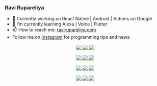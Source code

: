 ### Ravi Rupareliya

- 🔭 Currently working on React Native | Android | Actions on Google
- 🌱 I’m currently learning Alexa | Voice | Flutter
- 📫 How to reach me: [ravirupareliya.com](https://ravirupareliya.com)
- Follow me on [Instagram](https://www.instagram.com/ravi.rupareliya/) for programming tips and news.

<a href="https://www.instagram.com/ravi.rupareliya/" target="_blank">
<!-- insta-feed:START-->
<p align="center">
<img align="center" src=https://scontent-iad3-2.cdninstagram.com/v/t51.2885-15/327550959_1292206241325951_2492268949373342933_n.webp?stp=dst-jpg_e35_s150x150&_nc_ht=scontent-iad3-2.cdninstagram.com&_nc_cat=103&_nc_ohc=P_I9NbDJOW0AX8Kbpom&edm=AKEQFekBAAAA&ccb=7-5&oh=00_AfBNYQH7eNsPsVdpb2Xn8jlBi43oq4wPLk-j1lp-oE_eMQ&oe=642C3BB6&_nc_sid=035b3a />
<img align="center" src=https://scontent-iad3-2.cdninstagram.com/v/t51.2885-15/326256887_1216267405629782_5084984015649362726_n.webp?stp=dst-jpg_e35_s150x150&_nc_ht=scontent-iad3-2.cdninstagram.com&_nc_cat=102&_nc_ohc=0RK3QUlcZasAX-VdJz7&edm=AKEQFekBAAAA&ccb=7-5&oh=00_AfBnb8LwNpA4tup1J4EBP6jJVi2u4rzPBOjFxcY5zO7rgQ&oe=642B432F&_nc_sid=035b3a />
<img align="center" src=https://scontent-iad3-2.cdninstagram.com/v/t51.2885-15/324847574_671752137982456_540356321904405085_n.webp?stp=dst-jpg_e35_s150x150&_nc_ht=scontent-iad3-2.cdninstagram.com&_nc_cat=104&_nc_ohc=1mYQnQd70QoAX_zhaQ7&edm=AKEQFekBAAAA&ccb=7-5&oh=00_AfAUpv5FQ4uP_60AvLkbmxKHD3sw7oKDKm6I3NpmOfk7LQ&oe=642CC51E&_nc_sid=035b3a />
</p>
<p align="center">
<img align="center" src=https://scontent-iad3-2.cdninstagram.com/v/t51.2885-15/323103557_1578566989253281_6253889369928417640_n.webp?stp=dst-jpg_e35_s150x150&_nc_ht=scontent-iad3-2.cdninstagram.com&_nc_cat=101&_nc_ohc=DDK8wFUlmdQAX8huxps&edm=AKEQFekBAAAA&ccb=7-5&oh=00_AfAIn57AYeiaweFQaXbhW-e_WbkXGIzugyD6fLCCtHxhAw&oe=642C91B5&_nc_sid=035b3a />
<img align="center" src=https://scontent-iad3-2.cdninstagram.com/v/t51.2885-15/241172230_146598524308348_2627229086716801357_n.jpg?stp=dst-jpg_e35_s150x150&_nc_ht=scontent-iad3-2.cdninstagram.com&_nc_cat=104&_nc_ohc=gM4PjLugFY8AX9I9J0u&edm=AKEQFekBAAAA&ccb=7-5&oh=00_AfD7w1Qlu6VOrn9sqXXj9jNsn8XlTbAexbI9DYWYSeb4vw&oe=642CBB01&_nc_sid=035b3a />
<img align="center" src=https://scontent-iad3-2.cdninstagram.com/v/t51.2885-15/122425343_1572645589603046_1626634953961554534_n.jpg?stp=dst-jpg_e35_s150x150&_nc_ht=scontent-iad3-2.cdninstagram.com&_nc_cat=102&_nc_ohc=7r9PO5TGMrkAX8IoAf1&edm=AKEQFekBAAAA&ccb=7-5&oh=00_AfDN7e64oIHrlgQh87aeZ_G5k0uyezfnOj9cQraHg4y8NA&oe=642C788B&_nc_sid=035b3a />
</p>
<p align="center">
<img align="center" src=https://scontent-iad3-2.cdninstagram.com/v/t51.2885-15/119471335_3325605627530848_5783608158621298966_n.jpg?stp=dst-jpg_e35_s150x150&_nc_ht=scontent-iad3-2.cdninstagram.com&_nc_cat=104&_nc_ohc=bb0c566-dR4AX-KIiXG&edm=AKEQFekBAAAA&ccb=7-5&oh=00_AfDDGLTRxlt2IDeab3Zik8cIfegoo-NVInQD6d388A0hnA&oe=642C258B&_nc_sid=035b3a />
<img align="center" src=https://scontent-iad3-2.cdninstagram.com/v/t51.2885-15/118735524_155532192843864_2438830621806811548_n.jpg?stp=dst-jpg_e35_s150x150&_nc_ht=scontent-iad3-2.cdninstagram.com&_nc_cat=100&_nc_ohc=NM-T375hbbYAX_eNidr&edm=AKEQFekBAAAA&ccb=7-5&oh=00_AfDIth89kcii8TyUtA9SM7FkWT0QpDm1hG86q98tqirKgw&oe=642C0FA2&_nc_sid=035b3a />
<img align="center" src=https://scontent-iad3-2.cdninstagram.com/v/t51.2885-15/118358282_793232521422249_4194198869826492121_n.jpg?stp=dst-jpg_e35_s150x150&_nc_ht=scontent-iad3-2.cdninstagram.com&_nc_cat=109&_nc_ohc=5GFHVXSeTRAAX-BRCcW&edm=AKEQFekBAAAA&ccb=7-5&oh=00_AfC7-VRqfBZ3XST6o6GYDisF0Mezt-Vpm6odkLqmrwL9qQ&oe=642B6A78&_nc_sid=035b3a />
</p>
<p align="center">
<img align="center" src=https://scontent-iad3-2.cdninstagram.com/v/t51.2885-15/118083536_653646245259286_4437462516989252087_n.jpg?stp=dst-jpg_e35_s150x150&_nc_ht=scontent-iad3-2.cdninstagram.com&_nc_cat=110&_nc_ohc=inbOJ-WRm4oAX8V4zTv&edm=AKEQFekBAAAA&ccb=7-5&oh=00_AfCcw8VTs6Cg6pjkr9dL7gGq-uFIz7CMGDkcO5dj22X7mQ&oe=642B9FD8&_nc_sid=035b3a />
<img align="center" src=https://scontent-iad3-2.cdninstagram.com/v/t51.2885-15/118175330_604822603490734_6882222491011634628_n.jpg?stp=dst-jpg_e35_s150x150&_nc_ht=scontent-iad3-2.cdninstagram.com&_nc_cat=110&_nc_ohc=2iwi3r8X_VkAX-gvNFt&edm=AKEQFekBAAAA&ccb=7-5&oh=00_AfB3rITmUDREocH-S1YIpmyqIA9Vv3RpKt0puT7-qJZUYw&oe=642B80BB&_nc_sid=035b3a />
<img align="center" src=https://scontent-iad3-2.cdninstagram.com/v/t51.2885-15/117801930_118850686597100_8281062695853943386_n.jpg?stp=dst-jpg_e35_s150x150&_nc_ht=scontent-iad3-2.cdninstagram.com&_nc_cat=108&_nc_ohc=Bzu9jmDRCL0AX_xP0i7&edm=AKEQFekBAAAA&ccb=7-5&oh=00_AfDdSsDXdAVo7w-VpG6lAC6h2fEVXurX_xJjCyAk9HDCTA&oe=642B9BF4&_nc_sid=035b3a />
</p>

<!-- insta-feed:END-->
</a>
